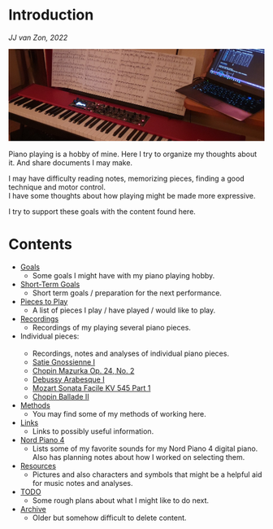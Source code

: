 Introduction
============

*JJ van Zon, 2022*

![](resources/photo-jjs-piano-laptop-sheet-music-analysis-wide.jpg)

Piano playing is a hobby of mine. Here I try to organize my thoughts about it. And share documents I may make.

I may have difficulty reading notes, memorizing pieces, finding a good technique and motor control.  
I have some thoughts about how playing might be made more expressive.  

I try to support these goals with the content found here.  

Contents
========

- [Goals](goals.md)
    - Some goals I might have with my piano playing hobby.
- [Short-Term Goals](short-term-goals.md)
    - Short term goals / preparation for the next performance.
- [Pieces to Play](pieces-to-play.md)
    - A list of pieces I play / have played / would like to play.
- [Recordings](recordings.md)
    - Recordings of my playing several piano pieces.
- Individual pieces:
    <br/><br/>
    - Recordings, notes and analyses of individual piano pieces.
    - [Satie Gnossienne Ⅰ](satie-gnossienne-1)
    - [Chopin Mazurka Op. 24, No. 2](chopin-mazurka-op-24-no-2)
    - [Debussy Arabesque Ⅰ](debussy-arabesque-1)
    - [Mozart Sonata Facile KV 545 Part 1](mozart-sonata-facile-part-1)
    - [Chopin Ballade Ⅱ](chopin-ballade-2)
- [Methods](methods)
    - You may find some of my methods of working here.
- [Links](links.md)
    - Links to possibly useful information.
- [Nord Piano 4](nord-piano-4)
    - Lists some of my favorite sounds for my Nord Piano 4 digital piano. Also has planning notes about how I worked on selecting them.
- [Resources](resources)
    - Pictures and also characters and symbols that might be a helpful aid for music notes and analyses.
- [TODO](todo.md)
    - Some rough plans about what I might like to do next.
- [Archive](archive)
    - Older but somehow difficult to delete content.